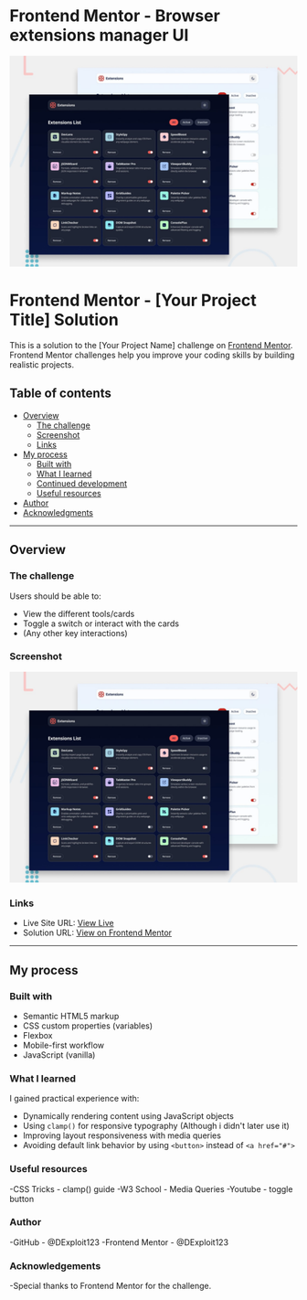 # Frontend Mentor - Browser extensions manager UI

![Design preview for the Browser extensions manager UI coding challenge](./preview.jpg)

# Frontend Mentor - [Your Project Title] Solution

This is a solution to the [Your Project Name] challenge on [Frontend Mentor](https://www.frontendmentor.io). Frontend Mentor challenges help you improve your coding skills by building realistic projects.

## Table of contents

- [Overview](#overview)
  - [The challenge](#the-challenge)
  - [Screenshot](#screenshot)
  - [Links](#links)
- [My process](#my-process)
  - [Built with](#built-with)
  - [What I learned](#what-i-learned)
  - [Continued development](#continued-development)
  - [Useful resources](#useful-resources)
- [Author](#author)
- [Acknowledgments](#acknowledgments)

---

## Overview

### The challenge

Users should be able to:

- View the different tools/cards
- Toggle a switch or interact with the cards
- (Any other key interactions)

### Screenshot

![Screenshot](./preview.jpg)

### Links

- Live Site URL: [View Live](https://browser-extensions-manager-ui-main-five.vercel.app/)
- Solution URL: [View on Frontend Mentor](https://www.frontendmentor.io/solutions/browser-extensions-manager-ui-using-html-css-js-BWGFxwO9SZ)

---

## My process

### Built with

- Semantic HTML5 markup
- CSS custom properties (variables)
- Flexbox
- Mobile-first workflow
- JavaScript (vanilla)

### What I learned

I gained practical experience with:

- Dynamically rendering content using JavaScript objects
- Using `clamp()` for responsive typography (Although i didn't later use it)
- Improving layout responsiveness with media queries
- Avoiding default link behavior by using `<button>` instead of `<a href="#">`

### Useful resources
-CSS Tricks - clamp() guide
-W3 School - Media Queries
-Youtube - toggle button


### Author
-GitHub - @DExploit123
-Frontend Mentor - @DExploit123


### Acknowledgements
-Special thanks to Frontend Mentor for the challenge. 